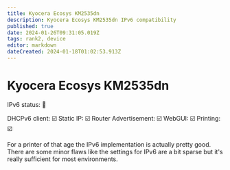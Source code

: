 ```yaml
---
title: Kyocera Ecosys KM2535dn
description: Kyocera Ecosys KM2535dn IPv6 compatibility
published: true
date: 2024-01-26T09:31:05.019Z
tags: rank2, device
editor: markdown
dateCreated: 2024-01-18T01:02:53.913Z
---
```


# Kyocera Ecosys KM2535dn
IPv6 status: :2nd_place_medal:

DHCPv6 client: :ballot_box_with_check:
Static IP: :ballot_box_with_check:
Router Advertisement: :ballot_box_with_check:
WebGUI: :ballot_box_with_check:
Printing: :ballot_box_with_check:

For a printer of that age the IPv6 implementation is actually pretty good. There are some minor flaws like the settings for IPv6 are a bit sparse but it's really sufficient for most environments.